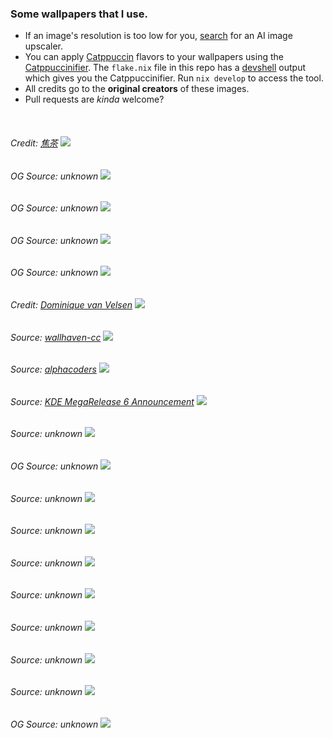 ### Some wallpapers that I use.

- If an image's resolution is too low for you, [search](https://www.google.com/search?q=ai+image+upscale+free) for an AI image upscaler.
- You can apply [Catppuccin](https://github.com/catppuccin/catppuccin) flavors to your wallpapers using the [Catppuccinifier](https://github.com/lighttigerXIV/catppuccinifier). The `flake.nix` file in this repo has a [devshell](https://nix.dev/concepts/flakes.html) output which gives you the Catppuccinifier. Run `nix develop` to access the tool.
- All credits go to the **original creators** of these images.
- Pull requests are _kinda_ welcome?

<br>

###### Credit: [焦茶][焦茶] ![](images/macchiato-h8_anime-girl-in-balcony-cityscape-sea-and-sunset.jpg)

###### OG Source: unknown ![](./images/catppuccin-ena1.png)

###### OG Source: unknown ![](./images/dark-cat-rosewater.png)

###### OG Source: unknown ![](./images/oled-Stray.jpg)

###### OG Source: unknown ![](./images/result.png)

###### Credit: [Dominique van Velsen][Dominique van Velsen] ![](./images/macchiato-hald8-cyberpunkish.png)

###### Source: [wallhaven-cc](https://wallhaven.cc/w/3zdjvy) ![](./images/mocha-hald8-wallhaven-3zdjvy.jpg)

###### Source: [alphacoders](https://wall.alphacoders.com/big.php?i=1330260) ![](./images/macchiato-h8-1330260.png)

###### Source: [KDE MegaRelease 6 Announcement](https://kde.org/announcements/megarelease/6/) ![](images/mocha-hald16-dark.png)

###### Source: unknown ![](./images/astronaut.png)

###### OG Source: unknown ![](./images/wallpaper-theme-converter9.png)

###### Source: unknown ![](./images/cat-leaves.png)

###### Source: unknown ![](./images/catppuccin.jpg)

###### Source: unknown ![](./images/error.jpg)

###### Source: unknown ![](./images/lantern.png)

###### Source: unknown ![](./images/street-tn.png)

###### Source: unknown ![](./images/winter-wall2.png)

###### Source: unknown ![](./images/Above-The-Clouds-Wallpaper.jpg)

###### OG Source: unknown ![](./images/Montains.png)

[Catppuccin Discord]: https://discord.com/servers/907385605422448742
[Dominique van Velsen]: https://www.deviantart.com/dominique-van-velsen
[焦茶]: https://twitter.com/BARD713
